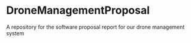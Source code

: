 # DroneManagementProposal
A repository for the software proposal report for our drone management system
